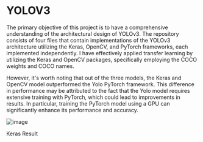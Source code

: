 # YOLOV3
The primary objective of this project is to have a comprehensive understanding of the architectural design of YOLOv3. The repository consists of four files that contain implementations of the YOLOv3 architecture utilizing the Keras, OpenCV, and PyTorch frameworks, each implemented independently. I have effectively applied transfer learning by utilizing the Keras and OpenCV packages, specifically employing the COCO weights and COCO names.

 

However, it's worth noting that out of the three models, the Keras and OpenCV model outperformed the Yolo PyTorch framework. This difference in performance may be attributed to the fact that the Yolo model requires extensive training with PyTorch, which could lead to improvements in results. In particular, training the PyTorch model using a GPU can significantly enhance its performance and accuracy.



![image](https://github.com/kiran-pyt/YOLOV3/assets/120393460/62fb986f-5d3d-414d-900b-3e03f83cfbaf)

Keras Result

